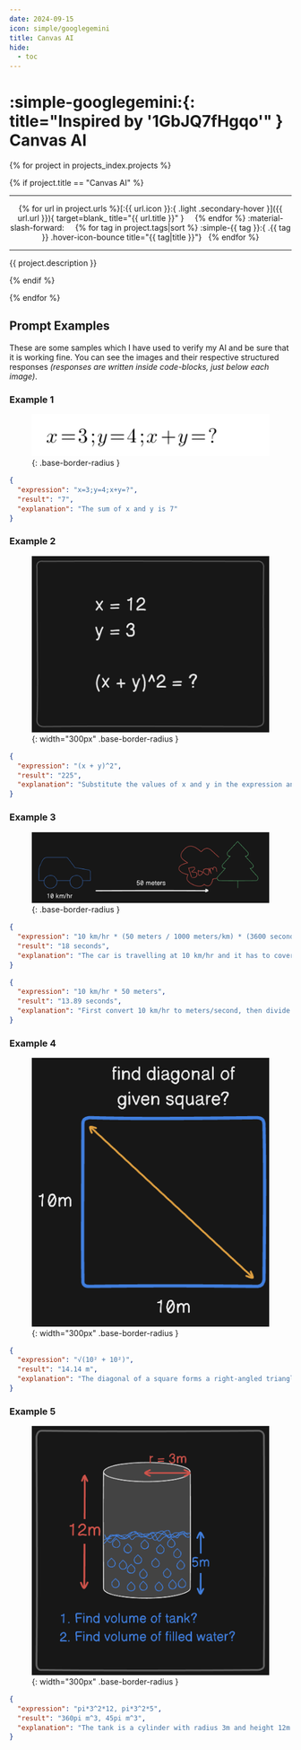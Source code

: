 ```yaml
---
date: 2024-09-15
icon: simple/googlegemini
title: Canvas AI
hide:
  - toc
---
```


# :simple-googlegemini:{: title="Inspired by '1GbJQ7fHgqo'" } Canvas AI

{% for project in projects_index.projects %}

{% if project.title == "Canvas AI" %}

<hr>
<p align=center markdown>
{% for url in project.urls %}[:{{ url.icon }}:{ .light .secondary-hover }]({{ url.url }}){ target=blank_ title="{{ url.title }}" } &nbsp; &nbsp; {% endfor %}
:material-slash-forward: &nbsp; &nbsp;
{% for tag in project.tags|sort %} :simple-{{ tag }}:{ .{{ tag }} .hover-icon-bounce title="{{ tag|title }}"} &nbsp; {% endfor %}
</p>
<hr>

{{ project.description }}

{% endif %}

{% endfor %}

## Prompt Examples

These are some samples which I have used to verify my AI and be sure that it is working fine. You can see the images and
their respective structured responses _(responses are written inside code-blocks, just below each image)_.

### Example 1

<figure markdown>

![expr.png](https://raw.githubusercontent.com/arv-anshul/canvas-ai/main/images/expr.png){: .base-border-radius }

</figure>

```json
{
  "expression": "x=3;y=4;x+y=?",
  "result": "7",
  "explanation": "The sum of x and y is 7"
}
```

### Example 2

<figure markdown>

![expr-new.png](https://raw.githubusercontent.com/arv-anshul/canvas-ai/main/images/expr-new.png){: width="300px" .base-border-radius }

</figure>

```json
{
  "expression": "(x + y)^2",
  "result": "225",
  "explanation": "Substitute the values of x and y in the expression and simplify using BODMAS."
}
```

### Example 3

<figure markdown>

![car-tree.png](https://raw.githubusercontent.com/arv-anshul/canvas-ai/main/images/car-tree.png){: .base-border-radius }

</figure>

```json
{
  "expression": "10 km/hr * (50 meters / 1000 meters/km) * (3600 seconds / 1 hour)",
  "result": "18 seconds",
  "explanation": "The car is travelling at 10 km/hr and it has to cover 50 meters, so we can calculate the time it takes to cover the distance."
}
```

```json
{
  "expression": "10 km/hr * 50 meters",
  "result": "13.89 seconds",
  "explanation": "First convert 10 km/hr to meters/second, then divide 50 meters by the speed to get time."
}
```

### Example 4

<figure markdown>

![square-diagonal.png](https://raw.githubusercontent.com/arv-anshul/canvas-ai/main/images/square-diagonal.png){: width="300px" .base-border-radius }

</figure>

```json
{
  "expression": "√(10² + 10²)",
  "result": "14.14 m",
  "explanation": "The diagonal of a square forms a right-angled triangle with two sides of the square. Using Pythagoras theorem, we can calculate the diagonal."
}
```

### Example 5

<figure markdown>

![water-tank.png](https://raw.githubusercontent.com/arv-anshul/canvas-ai/main/images/water-tank.png){: width="300px" .base-border-radius }

</figure>

```json
{
  "expression": "pi*3^2*12, pi*3^2*5",
  "result": "360pi m^3, 45pi m^3",
  "explanation": "The tank is a cylinder with radius 3m and height 12m. The volume of a cylinder is pi*r^2*h. The filled water is also cylindrical with radius 3m and height 5m."
}
```
